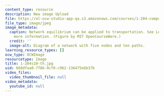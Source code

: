 ```yaml
---
content_type: resource
description: New image Upload
file: https://ol-ocw-studio-app-qa.s3.amazonaws.com/courses/1-204-computer-algorithms-in-systems-engineering-spring-2010/668dfaa07f869cf0c962136475ebb37b_1-204s10-th.jpg
file_type: image/jpeg
image_metadata:
  caption: Network equilibrium can be applied to transportation. See Lecture 18 for
    more information. (Figure by MIT OpenCourseWare.)
  credit: ''
  image-alt: Diagram of a network with five nodes and ten paths.
learning_resource_types: []
ocw_type: OCWImage
resourcetype: Image
title: 1-204s10-th.jpg
uid: 668dfaa0-7f86-9cf0-c962-136475ebb37b
video_files:
  video_thumbnail_file: null
video_metadata:
  youtube_id: null
---
```

